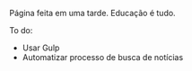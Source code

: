 
Página feita em uma tarde. Educação é tudo.

To do:
- Usar Gulp
- Automatizar processo de busca de notícias

